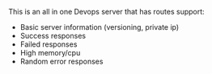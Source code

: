 This is an all in one Devops server that has routes support:
- Basic server information (versioning, private ip)
- Success responses
- Failed responses
- High memory/cpu
- Random error responses